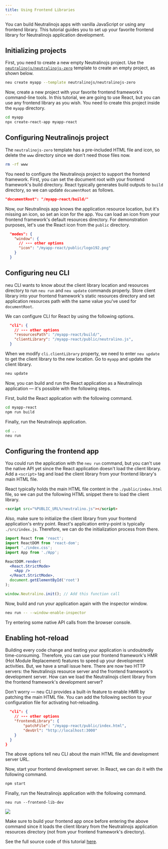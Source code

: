 ```yaml
---
title: Using Frontend Libraries
---
```


You can build Neutralinojs apps with vanilla JavaScript or using any frontend library. This tutorial guides you
to set up your favorite frontend library for Neutralinojs application development.


## Initializing projects

First, you need to create a new empty Neutralinojs project. Use the
[`neutralinojs/neutralinojs-zero`](https://github.com/neutralinojs/neutralinojs-zero) template to create an
empty project, as shown below.

```bash
neu create myapp --template neutralinojs/neutralinojs-zero
```

Now, create a new project with your favorite frontend framework's command-line tools. In this tutorial,
we are going to use React, but you can use any frontend library as you wish.
You need to create this project inside the `myapp` directory.

```bash
cd myapp
npx create-react-app myapp-react
```
## Configuring Neutralinojs project

The `neutralinojs-zero` template has a pre-included HTML file and icon, so delete the `www` directory since we
don't need those files now.

```bash
rm -rf www
```

You need to configure the Neutralinojs project to support the frontend framework. First, you can set the
document root with your frontend framework's build directory. React typically generates build outputs to
`build` directory, so we can update `documentRoot` as follows.

```json
"documentRoot": "/myapp-react/build/"
```

Now, our Neutralinojs app knows the application resource location, but it's missing an icon, so set an
icon for the app. You can load an icon from your frontend framework's default resources directory. For
demonstration purposes, let's use the React icon from the `public` directory.

```json
  "modes": {
    "window": {
      // --- other options
      "icon": "/myapp-react/public/logo192.png"
    }
  }
```

## Configuring neu CLI

neu CLI wants to know about the client library location and resources directory to run
 `neu run` and `neu update` commands properly. Store client library into your frontend framework's static
 resources directory and set application resources path with the same value you've used for `documentRoot`.

We can configure CLI for React by using the following options.

```json
  "cli": {
    // --- other options
    "resourcesPath": "/myapp-react/build/",
    "clientLibrary": "/myapp-react/public/neutralino.js",
  }
```

When we modify `cli.clientLibrary` property, we need to enter `neu update` to get the client library to
the new location. Go to `myapp` and update the client library.

```bash
neu update
```

Now, you can build and run the React application as a Neutralinojs application &mdash; it's possible with the
following steps.

First, build the React application with the following command.

```bash
cd myapp-react
npm run build
```

Finally, run the Neutralinojs application.

```bash
cd ..
neu run
```

## Configuring the frontend app

You could run the application with the `neu run` command, but you can't use the native API yet since the
React application doesn't load the client library. Add a `<script>` tag and load the client library from
your frontend library's main HTML file.

React typically holds the main HTML file content in the `./public/index.html` file, so we can put the following
HTML snippet there to load the client library.

```html
<script src="%PUBLIC_URL%/neutralino.js"></script>
```

Also, make sure to initialize the client library from your frontend application's entry point. React's
application entry-point is typically `./src/index.js`. Therefore, we can do the initialization process
from there.


```jsx
import React from 'react';
import ReactDOM from 'react-dom';
import './index.css';
import App from './App';

ReactDOM.render(
  <React.StrictMode>
    <App />
  </React.StrictMode>,
  document.getElementById('root')
);

window.Neutralino.init(); // Add this function call
```

Now, build and run your application again with the inspector window.

```bash
neu run -- --window-enable-inspector
```

Try entering some native API calls from the browser console.


## Enabling hot-reload

Building every code change and testing your application is undoubtedly time-consuming. Therefore, you can use
your frontend framework's HMR (Hot Module Replacement) features to speed up your development activities.
But, we have a small issue here. There are now two HTTP servers: the Neutralinojs resource server and the
frontend framework's development server. How can we load the Neutralinojs client library from the frontend
framework's development server?

Don't worry &mdash; neu CLI provides a built-in feature to enable HMR by patching the main HTML file.
You can add the following section to your configuration file for activating hot-reloading.

```json
  "cli": {
    // --- other options
    "frontendLibrary": {
        "patchFile": "/myapp-react/public/index.html",
        "devUrl": "http://localhost:3000"
    }
  }
}
```

The above options tell neu CLI about the main HTML file and development server URL.

Now, start your frontend development server. In React, we can do it with the following command.

```bash
npm start
```

Finally, run the Neutralinojs application with the following command.

```
neu run --frontend-lib-dev
```

![](../media/hmr-preview.gif)

Make sure to build your frontend app once before entering the above command since it loads the client
library from the Neutralinojs application resources directory (not from your frontend framework's directory).

See the full source code of this tutorial [here](https://github.com/codezri/neutralinojs-react).





